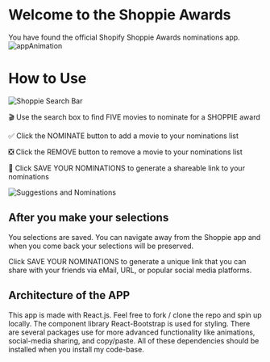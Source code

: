 # Welcome to the Shoppie Awards

You have found the official Shopify Shoppie Awards nominations app. 
![appAnimation](https://lh3.googleusercontent.com/7z7dWTW7XsbslBcdn61GqRZb-L6jIeEFv8uysgu10IxWMN6_G26B5Quj6MINmh0LZpRkEuBmor9UbgGhUrQcEXiWN7_4IzBL8naJOvsJ-clYhUXJh3ixOO-IY66SVk3F3g6hwVMIVqp2qjwlQLQqN7HNrNNQHOhNJR9Z_3C5ik6eVGSblpHKBckydkinyqc8B5PZ1Y2KBJDuDcrbTNoW5YufC1Lli7AwejIjc4xRyOl-WiDaB3Y-lsOOdwLD56LmA4ekFoT5F1EZZXaMiv_6fdINCJYbi79WezKxu8HtYePaBYyNQRAdzUGO3q10i2s0rEP0gA9BDF3X62wfNbbi1EZalBtdHJL4MaKhCA7IbcghPzJjye0_vyFWp2MVF7clJaBX7KbBzlMWWnyjyoIhZuUBPcjjcwFSoI9JjKzdIeVPjPF7TxZVZ8Q4kPrCbVwvstqTnalb51gkLbAmZpCZsbxk5cWVpHhzw2znD7FEcCzAdhdkdBmTQOB-w-31V0cfzaoDLfwtmXWvyW9OGyIL0ZTRoBD0wjX-jYCLrEvO4Q5BzAlqAi8dM93JseV-D2eC9L0qv7xocuzqIV6FuRNpTTMsYtf_MdKrfmDJfO5-XVO9GhqZfvKu3SPVA-I9yWUV-c8aeIoJWDGOcUP14i8BXOzWRGOIgpad2E91xAA48PRh2v-EVJdTedU3LRMx=w600-h375-no?authuser=0)

# How to Use 
![Shoppie Search Bar](https://lh3.googleusercontent.com/UZNeKHLsSfN_001oKp_Jb9_utKxCE0l1uEmg0vorXAntBoGF0CtqYNkWgsGRmYxOva9Ognd1--rEh35jp-RnS2RhmO5sw-4Kr6l0VnZTpI2fmnu7u3Rxbp_OHUYD4eEHbHRXor25p-93anc_tjyLkuPvq5WWNt8Tobev2brPaSW2pazqZZqA57u2SIUHGixr507xauPEodD8NELyvvprQYB6r8AnpeAro16IG9dLtVyvHPf3br6P70tL7cKg-Gh2y3I-B_1drB5EYo7Zh_zc6nkrMFCbsgDwKx3PDD8rQreQSSH8fIUKbz2oieByr2WjmjIKSQajaAgWo2-Mtz0g_LPCV_VLsfGJRDRmegpk2uzqS55gv_Je1WXx1l5keFwRCwdWhCwxHk2-i9UJnT7KKCt_K6gID63wEfHK9iqUmuomKw1fbUppsBcxt6ZJcQ3VOT9izTCiHSVSe-Y_ZNfhq8M06Kswgz7GuHZQVD6xfV7OO-RrmpmhIo4zZLV71ERhWICFi4ZYYReGzSTHYiLKFZI5Yg5cd6-KmfLJ5j1Xb4vjacpr-hi4fWBedVCKwPa_gCuFuxF-61uTwEwfelIRhpqKoeoJu_bt5wIGslE-gU8NiALV9Pn5aThbMtvZ72AZS1me8ygHF-IgGOQcIL5f88TAQF451-K8pAweJSyZJGZNumYTbT0u0aJCzcB3=w2174-h640-no?authuser=0)

🎬 Use the search box to find FIVE movies to nominate for a SHOPPIE award

✅ Click the NOMINATE button to add a movie to your nominations list

❎ Click the REMOVE button to remove a movie to your nominations list

💾 Click SAVE YOUR NOMINATIONS to generate a shareable link to your nominations

![Suggestions and Nominations](https://lh3.googleusercontent.com/gzSKFXjBjSbswYt9IcpFIGXM1UkLCjgCkvnuOHxX3Il-jIrepHbj5jTIpiz-s-tip6aaHM8RcaDosuhOPabr378XORWhXbbNFPijbFO39cvRtU4wpfRSOBOCEg4LRx1rj74RgVz3zfS4Gjfu3fDZllIad3P_yuG1H3d0JzuwW3uoAd_1HJ_xBSM41Q5wLrsGAhXAT9nReyIKxPiNGCj7w6UjrJUhQn9iQSVIOR9B-tnew1eAE36mBdFCiiBnoMi2tSPk9V37a8dnnn6uNP9wq2jw7__UxxFF43BbDckKRMmjaEAo4R2iKGlkhjlkXyDBYWzy54zGhuFS5fOYhD8w8V6O6i5Dw-bZJJXx4FRKAllWMtfLyirYHEaF59tUQBzvY2jMPb8wLBJ6AGaqa2MFcQbbVUtm3raEAMMCyresAOYv2M9US4PIqoS7RHSte_RB19EFYOoU13LTeEoQwwVzkmh4a5Vl-yM6QEttwvxvnrCgE5OVvpWsG2b4MMyjkyaV6ogwfMvRtGUzm84SYo4KB51vg5X3-VoaOZht7Ilx_4ZYuRuDdpDIniMNzK7W4d2EEm7fMeOH57yV2mOWeO-BQ5Aqf7WbbSzizg0XRBpjxPERq8O6pJsBc_wR2zHnRkek-0pB0qRr1HLoXAvROuJPX-wlN32oUIpDE9quffxdeGUEjL4G290bPm0X94x6=w2180-h654-no?authuser=0)

## After you make your selections

You selections are saved. You can navigate away from the Shoppie app and when you come back your selections will be preserved. 

Click  SAVE YOUR NOMINATIONS to generate a unique link that you can share with your friends via eMail, URL, or popular social media platforms. 

## Architecture of the APP

This app is made with React.js. Feel free to fork / clone the repo and spin up locally. The component library React-Bootstrap is used for styling. There are several packages use for more advanced functionality like animations, social-media sharing, and copy/paste. All of these dependencies should be installed when you install my code-base. 

